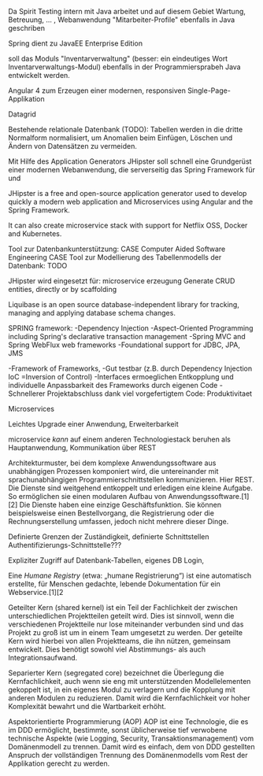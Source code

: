 Da Spirit Testing intern mit Java arbeitet und auf diesem Gebiet 
Wartung, Betreuung, ... , Webanwendung "Mitarbeiter-Profile" ebenfalls in Java geschriben

Spring dient zu JavaEE Enterprise Edition

soll das Moduls "Inventarverwaltung" (besser: ein eindeutiges Wort Inventarverwaltungs-Modul) ebenfalls in der Programmiersprabeh Java entwickelt werden.

Angular 4 zum Erzeugen einer modernen, responsiven Single-Page-Applikation

Datagrid

Bestehende relationale Datenbank (TODO): Tabellen werden in die dritte Normalform normalisiert, um Anomalien beim Einfügen, Löschen und Ändern von Datensätzen zu vermeiden.


Mit Hilfe des Application Generators JHipster soll schnell eine Grundgerüst einer modernen Webanwendung, die serverseitig das Spring Framework für und 

JHipster is a free and open-source application generator used to develop quickly a modern web application and Microservices using Angular and the Spring Framework.

It can also create microservice stack with support for Netflix OSS, Docker and Kubernetes.


Tool zur Datenbankunterstützung: CASE Computer Aided Software Engineering
CASE Tool zur Modellierung des Tabellenmodells der Datenbank: TODO


JHipster wird eingesetzt für:
microservice erzeugung
Generate CRUD entities, directly or by scaffolding

Liquibase is an open source database-independent library for tracking, managing and applying database schema changes.

SPRING framework:
-Dependency Injection
-Aspect-Oriented Programming including Spring's declarative transaction management
-Spring MVC and Spring WebFlux web frameworks
-Foundational support for JDBC, JPA, JMS

-Framework of Frameworks,
-Gut testbar (z.B. durch Dependency Injection IoC =Inversion of Control)
-Interfaces ermoeglichen Entkopplung und individuelle Anpassbarkeit des Frameworks durch eigenen Code
-Schnellerer Projektabschluss dank viel vorgefertigtem Code: Produktivitaet


Microservices

Leichtes Upgrade einer Anwendung, Erweiterbarkeit

microservice _kann_ auf einem anderen Technologiestack beruhen als Hauptanwendung, Kommunikation über REST

 Architekturmuster, bei dem komplexe Anwendungssoftware aus unabhängigen Prozessen komponiert wird, die untereinander mit sprachunabhängigen Programmierschnittstellen kommunizieren. Hier REST.
 Die Dienste sind weitgehend entkoppelt und erledigen eine kleine Aufgabe. So ermöglichen sie einen modularen Aufbau von Anwendungssoftware.[1][2]
Die Dienste haben eine einzige Geschäftsfunktion. Sie können beispielsweise einen Bestellvorgang, die Registrierung oder die Rechnungserstellung umfassen, jedoch nicht mehrere dieser Dinge.

Definierte Grenzen der Zuständigkeit, definierte Schnittstellen
Authentifizierungs-Schnittstelle???

Expliziter Zugriff auf Datenbank-Tabellen, eigenes DB Login, 

Eine *Humane Registry* (etwa: „humane Registrierung“) ist eine automatisch erstellte, für Menschen gedachte, lebende Dokumentation für ein Webservice.[1][2

Geteilter Kern (shared kernel)
ist ein Teil der Fachlichkeit der zwischen unterschiedlichen Projektteilen geteilt wird. Dies ist sinnvoll, wenn die verschiedenen Projektteile nur lose miteinander verbunden sind und das Projekt zu groß ist um in einem Team umgesetzt zu werden. Der geteilte Kern wird hierbei von allen Projektteams, die ihn nützen, gemeinsam entwickelt. Dies benötigt sowohl viel Abstimmungs- als auch Integrationsaufwand.

Separierter Kern (segregated core)
bezeichnet die Überlegung die Kernfachlichkeit, auch wenn sie eng mit unterstützenden Modellelementen gekoppelt ist, in ein eigenes Modul zu verlagern und die Kopplung mit anderen Modulen zu reduzieren. Damit wird die Kernfachlichkeit vor hoher Komplexität bewahrt und die Wartbarkeit erhöht.

Aspektorientierte Programmierung (AOP)
AOP ist eine Technologie, die es im DDD ermöglicht, bestimmte, sonst üblicherweise tief verwobene technische Aspekte (wie Logging, Security, Transaktionsmanagement) vom Domänenmodell zu trennen. Damit wird es einfach, dem von DDD gestellten Anspruch der vollständigen Trennung des Domänenmodells vom Rest der Applikation gerecht zu werden.